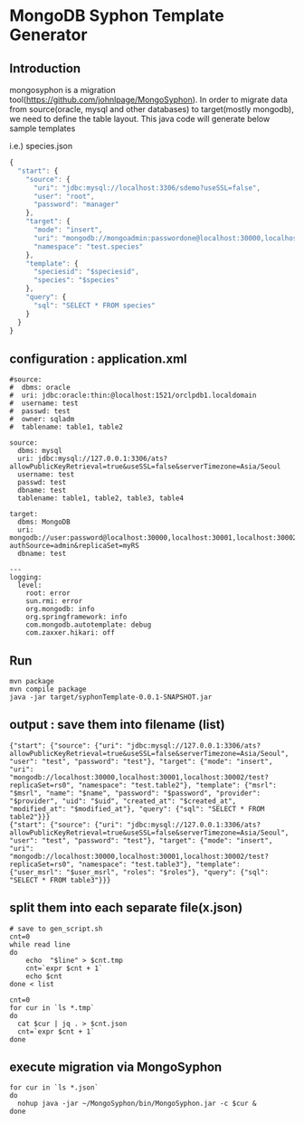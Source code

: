 # MongoDB Syphon Template Generator

## Introduction
mongosyphon is a migration tool(https://github.com/johnlpage/MongoSyphon).
In order to migrate data from source(oracle, mysql and other databases) to target(mostly mongodb), we need to define the table layout.
This java code will generate below sample templates

i.e.) species.json
```javascript
{
  "start": {
    "source": {
      "uri": "jdbc:mysql://localhost:3306/sdemo?useSSL=false",
      "user": "root",
      "password": "manager"
    },
    "target": {
      "mode": "insert",
      "uri": "mongodb://mongoadmin:passwordone@localhost:30000,localhost:30001,localhost:30002/test?authSource=admin&replicaSet=myRS",
      "namespace": "test.species"
    },
    "template": {
      "speciesid": "$speciesid",
      "species": "$species"
    },
    "query": {
      "sql": "SELECT * FROM species"
    }
  }
}
```

## configuration : application.xml
```
#source:
#  dbms: oracle
#  uri: jdbc:oracle:thin:@localhost:1521/orclpdb1.localdomain
#  username: test
#  passwd: test
#  owner: sqladm
#  tablename: table1, table2

source:
  dbms: mysql
  uri: jdbc:mysql://127.0.0.1:3306/ats?allowPublicKeyRetrieval=true&useSSL=false&serverTimezone=Asia/Seoul
  username: test
  passwd: test
  dbname: test
  tablename: table1, table2, table3, table4

target:
  dbms: MongoDB
  uri: mongodb://user:password@localhost:30000,localhost:30001,localhost:30002/test?authSource=admin&replicaSet=myRS
  dbname: test

---
logging:
  level:
    root: error
    sun.rmi: error
    org.mongodb: info
    org.springframework: info
    com.mongodb.autotemplate: debug
    com.zaxxer.hikari: off
```

## Run
```console
mvn package
mvn compile package
java -jar target/syphonTemplate-0.0.1-SNAPSHOT.jar
```
## output : save them into filename (list)
```{"start": {"source": {"uri": "jdbc:mysql://127.0.0.1:3306/ats?allowPublicKeyRetrieval=true&useSSL=false&serverTimezone=Asia/Seoul", "user": "test", "password": "test"}, "target": {"mode": "insert", "uri": "mongodb://localhost:30000,localhost:30001,localhost:30002/test?replicaSet=rs0", "namespace": "test.table1"}, "template": {"user_id": "$user_id", "jongmok_cd": "$jongmok_cd", "jongmok_name": "$jongmok_name", "priority": "$priority", "buy_amt": "$buy_amt", "buy_price": "$buy_price", "target_price": "$target_price", "cut_loss_price": "$cut_loss_price", "buy_trd_yn": "$buy_trd_yn", "sell_trd_yn": "$sell_trd_yn", "inst_id": "$inst_id", "inst_dtm": "$inst_dtm", "updt_id": "$updt_id", "updt_dtm": "$updt_dtm"}, "query": {"sql": "SELECT * FROM table1"}}}
{"start": {"source": {"uri": "jdbc:mysql://127.0.0.1:3306/ats?allowPublicKeyRetrieval=true&useSSL=false&serverTimezone=Asia/Seoul", "user": "test", "password": "test"}, "target": {"mode": "insert", "uri": "mongodb://localhost:30000,localhost:30001,localhost:30002/test?replicaSet=rs0", "namespace": "test.table2"}, "template": {"msrl": "$msrl", "name": "$name", "password": "$password", "provider": "$provider", "uid": "$uid", "created_at": "$created_at", "modified_at": "$modified_at"}, "query": {"sql": "SELECT * FROM table2"}}}
{"start": {"source": {"uri": "jdbc:mysql://127.0.0.1:3306/ats?allowPublicKeyRetrieval=true&useSSL=false&serverTimezone=Asia/Seoul", "user": "test", "password": "test"}, "target": {"mode": "insert", "uri": "mongodb://localhost:30000,localhost:30001,localhost:30002/test?replicaSet=rs0", "namespace": "test.table3"}, "template": {"user_msrl": "$user_msrl", "roles": "$roles"}, "query": {"sql": "SELECT * FROM table3"}}}
```

## split them into each separate file(x.json) 

```
# save to gen_script.sh
cnt=0
while read line
do
    echo  "$line" > $cnt.tmp
    cnt=`expr $cnt + 1`
    echo $cnt
done < list

cnt=0
for cur in `ls *.tmp`
do
  cat $cur | jq . > $cnt.json
  cnt=`expr $cnt + 1`
done
```



## execute migration via MongoSyphon
```
for cur in `ls *.json`
do
  nohup java -jar ~/MongoSyphon/bin/MongoSyphon.jar -c $cur &
done
```
